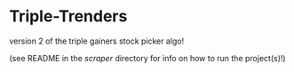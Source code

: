 # Triple-Trenders
version 2 of the triple gainers stock picker algo!

(see README in the _scraper_ directory for info on how to run the project(s)!)
